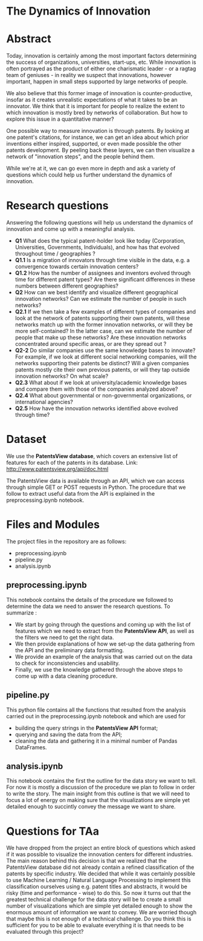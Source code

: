 # The Dynamics of Innovation

# Abstract
Today, innovation is certainly among the most important factors determining the success of organizations, universities, start-ups, etc. While innovation is often portrayed as the product of either one charismatic leader - or a ragtag team of geniuses - in reality we suspect that innovations, however important, happen in small steps supported by large networks of people.

We also believe that this former image of innovation is counter-productive, insofar as it creates unrealistic expectations of what it takes to be an innovator. We think that it is important for people to realize the extent to which innovation is mostly bred by networks of collaboration. But how to explore this issue in a quantitative manner?

One possible way to measure innovation is through patents. By looking at one patent's citations, for instance, we can get an idea about which prior inventions either inspired, supported, or even made possible the other patents development. By peeling back these layers, we can then visualize a network of "innovation steps", and the people behind them.

While we're at it, we can go even more in depth and ask a variety of questions which could help us further understand the dynamics of innovation.


# Research questions
Answering the following questions will help us understand the dynamics of innovation and come up with a meaningful analysis.
- **Q1** What does the typical patent-holder look like today (Corporation, Universities, Governments, Individuals), and how has that evolved throughout time / geographies ?
- **Q1.1** Is a migration of innovators through time visible in the data, e.g. a convergence towards certain innovation centers?
- **Q1.2** How has the number of assignees and inventors evolved through time for different patent types? Are there significant differences in these numbers between different geographies?  
- **Q2** How can we best identify and visualize different geographical innovation networks? Can we estimate the number of people in such networks?
- **Q2.1** If we then take a few examples of different types of companies and look at the network of patents supporting their own patents, will these networks match up with the former innovation networks, or will they be more self-contained? In the latter case, can we estimate the number of people that make up these networks? Are these innovation networks concentrated around specific areas, or are they spread out ?
- **Q2-2** Do similar companies use the same knowledge bases to innovate? For example, if we look at different social networking companies, will the networks supporting their patents be distinct? Will a given companies patents mostly cite their own previous patents, or will they tap outside innovation networks? On what scale?
- **Q2.3**  What about if we look at university/academic knowledge bases and compare them with those of the companies analyzed above?
- **Q2.4** What about governmental or non-governmental organizations, or international agencies?  
- **Q2.5** How have the innovation networks identified above evolved through time?


# Dataset
We use the **PatentsView database**, which covers an extensive list of features for each of the patents in its database.
Link: http://www.patentsview.org/api/doc.html

The PatentsView data is available through an API, which we can access through simple GET or POST requests in Python. The procedure that we follow to extract useful data from the API is explained in the preprocessing.ipynb notebook.

# Files and Modules
The project files in the repository are as follows:
- preprocessing.ipynb
- pipeline.py
- analysis.ipynb

## preprocessing.ipynb
This notebook contains the details of the procedure we followed to determine the data we need to answer the research questions. To summarize :
- We start by going through the questions and coming up with the list of features which we need to extract from the **PatentsView API**, as well as the filters we need to get the right data.
- We then provide explanations of how we set-up the data gathering from the API and the preliminary data formatting.
- We provide an example of the analysis that was carried out on the data to check for inconsistencies and usability.
- Finally, we use the knowledge gathered through the above steps to come up with a data cleaning procedure.

## pipeline.py
This python file contains all the functions that resulted from the analysis carried out in the preprocessing.ipynb notebook and which are used for
- building the query strings in the **PatentsView API** format;
- querying and saving the data from the API;
- cleaning the data and gathering it in a minimal number of Pandas DataFrames.

## analysis.ipynb
This notebook contains the first the outline for the data story we want to tell. For now it is mostly a discussion of the procedure we plan to follow in order to write the story. The main insight from this outline is that we will need to focus a lot of energy on making sure that the visualizations are simple yet detailed enough to succintly convey the message we want to share.


# Questions for TAa
We have dropped from the project an entire block of questions which asked if it was possible to visualize the innovation centers for different industries. The main reason behind this decision is that we realized that the PatentsView database did not already contain a refined classification of the patents by specific industry. We decided that while it was certainly possible to use Machine Learning / Natural Language Processing to implement this classification ourselves using e.g. patent titles and abstracts, it would be risky (time and performance - wise) to do this. So now it turns out that the greatest technical challenge for the data story will be to create a small number of visualizations which are simple yet detailed enough to show the enormous amount of information we want to convey. We are worried though that maybe this is not enough of a technical challenge. Do you think this is sufficient for you to be able to evaluate everything it is that needs to be evaluated through this project?
